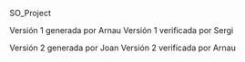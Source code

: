 ﻿SO_Project

Versión 1 generada por Arnau
Versión 1 verificada por Sergi

Versión 2 generada por Joan
Versión 2 verificada por Arnau